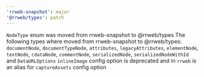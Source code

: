 ```yaml
---
'rrweb-snapshot': major
'@rrweb/types': patch
---
```


`NodeType` enum was moved from rrweb-snapshot to @rrweb/types
The following types where moved from rrweb-snapshot to @rrweb/types: `documentNode`, `documentTypeNode`, `attributes`, `legacyAttributes`, `elementNode`, `textNode`, `cdataNode`, `commentNode`, `serializedNode`, `serializedNodeWithId` and `DataURLOptions`
`inlineImage` config option is deprecated and in `rrweb` is an alias for `captureAssets` config option
